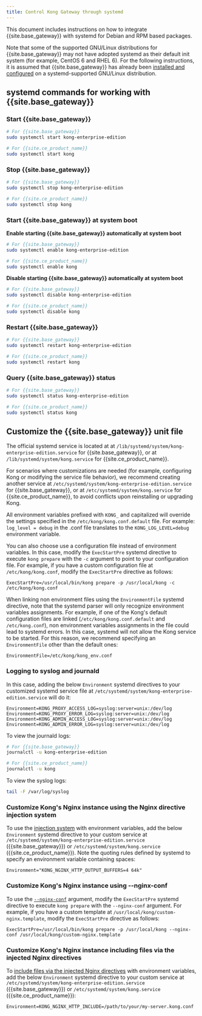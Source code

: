 ```yaml
---
title: Control Kong Gateway through systemd
---
```


This document includes instructions on how to integrate {{site.base_gateway}}
with systemd for Debian and RPM based packages.

Note that some of the supported GNU/Linux distributions for {{site.base_gateway}}
may not have adopted systemd as their default init system
(for example, CentOS 6 and RHEL 6). For the following instructions, it is
assumed that {{site.base_gateway}} has already been
[installed and configured](/gateway/{{page.kong_version}}/install-and-run) on a
systemd-supported GNU/Linux distribution.

## systemd commands for working with {{site.base_gateway}}

### Start {{site.base_gateway}}

```bash
# For {{site.base_gateway}}
sudo systemctl start kong-enterprise-edition

# For {{site.ce_product_name}}
sudo systemctl start kong
```

### Stop {{site.base_gateway}}

```bash
# For {{site.base_gateway}}
sudo systemctl stop kong-enterprise-edition

# For {{site.ce_product_name}}
sudo systemctl stop kong
```

### Start {{site.base_gateway}} at system boot

**Enable starting {{site.base_gateway}} automatically at system boot**

```bash
# For {{site.base_gateway}}
sudo systemctl enable kong-enterprise-edition

# For {{site.ce_product_name}}
sudo systemctl enable kong
```

**Disable starting {{site.base_gateway}} automatically at system boot**

```bash
# For {{site.base_gateway}}
sudo systemctl disable kong-enterprise-edition

# For {{site.ce_product_name}}
sudo systemctl disable kong
```

### Restart {{site.base_gateway}}

```bash
# For {{site.base_gateway}}
sudo systemctl restart kong-enterprise-edition

# For {{site.ce_product_name}}
sudo systemctl restart kong
```

### Query {{site.base_gateway}} status

```bash
# For {{site.base_gateway}}
sudo systemctl status kong-enterprise-edition

# For {{site.ce_product_name}}
sudo systemctl status kong
```

## Customize the {{site.base_gateway}} unit file

The official systemd service is located at at `/lib/systemd/system/kong-enterprise-edition.service` for
{{site.base_gateway}}, or at `/lib/systemd/system/kong.service` for {{site.ce_product_name}}.

For scenarios where customizations are needed (for example, configuring Kong
or modifying the service file behavior), we recommend creating another service
at `/etc/systemd/system/kong-enterprise-edition.service` for
{{site.base_gateway}}, or at `/etc/systemd/system/kong.service` for
{{site.ce_product_name}}, to avoid conflicts upon reinstalling or upgrading Kong.

All environment variables prefixed with `KONG_` and capitalized will override the settings specified in the `/etc/kong/kong.conf.default` file. For example: `log_level = debug` in the .conf file translates to the `KONG_LOG_LEVEL=debug` environment variable.

You can also choose use a configuration file instead of environment variables. In this case, modify the `ExecStartPre` systemd directive to execute `kong prepare` with the `-c` argument to point to your configuration file. For example, if you have a custom configuration file at `/etc/kong/kong.conf`, modify the `ExecStartPre` directive as follows:

```
ExecStartPre=/usr/local/bin/kong prepare -p /usr/local/kong -c /etc/kong/kong.conf
```

When linking non environment files using the `EnvironmentFile` systemd directive, note that the systemd parser will only recognize environment variables assignments. For example, if one of the Kong's default configuration files are linked (`/etc/kong/kong.conf.default` and `/etc/kong.conf`), non environment variables assignments in the file could lead to systemd errors. In this case, systemd will not allow the Kong service to be started. For this reason, we recommend specifying an `EnvironmentFile` other than the default ones:

```
EnvironmentFile=/etc/kong/kong_env.conf
```

### Logging to syslog and journald

In this case, adding the below `Environment` systemd directives to your customized systemd service file at `/etc/systemd/system/kong-enterprise-edition.service` will do it:

```
Environment=KONG_PROXY_ACCESS_LOG=syslog:server=unix:/dev/log
Environment=KONG_PROXY_ERROR_LOG=syslog:server=unix:/dev/log
Environment=KONG_ADMIN_ACCESS_LOG=syslog:server=unix:/dev/log
Environment=KONG_ADMIN_ERROR_LOG=syslog:server=unix:/dev/log
```

To view the journald logs:

```bash
# For {{site.base_gateway}}
journalctl -u kong-enterprise-edition

# For {{site.ce_product_name}}
journalctl -u kong
```

To view the syslog logs:

```bash
tail -F /var/log/syslog
```

### Customize Kong's Nginx instance using the Nginx directive injection system

To use the [injection system](/gateway/{{page.kong_version}}/reference/configuration/#injecting-individual-nginx-directives) with environment variables, add the below `Environment` systemd directive to your custom service at `/etc/systemd/system/kong-enterprise-edition.service` ({{site.base_gateway}}) or `/etc/systemd/system/kong.service` ({{site.ce_product_name}}). Note the quoting rules defined by systemd to specify an environment variable containing spaces:

```
Environment="KONG_NGINX_HTTP_OUTPUT_BUFFERS=4 64k"
```

### Customize Kong's Nginx instance using --nginx-conf

To use the [`--nginx-conf`](/gateway/{{page.kong_version}}/reference/configuration/#custom-nginx-templates) argument, modify the `ExecStartPre` systemd directive to execute `kong prepare` with the `--nginx-conf` argument. For example, if you have a custom template at `/usr/local/kong/custom-nginx.template`, modify the `ExecStartPre` directive as follows:

```
ExecStartPre=/usr/local/bin/kong prepare -p /usr/local/kong --nginx-conf /usr/local/kong/custom-nginx.template
```

### Customize Kong's Nginx instance including files via the injected Nginx directives

To [include files via the injected Nginx directives](/gateway/{{page.kong_version}}/reference/configuration/#including-files-via-injected-nginx-directives) with environment variables, add the below `Environment` systemd directive to your custom service at `/etc/systemd/system/kong-enterprise-edition.service` ({{site.base_gateway}}) or `/etc/systemd/system/kong.service` ({{site.ce_product_name}}):

```
Environment=KONG_NGINX_HTTP_INCLUDE=/path/to/your/my-server.kong.conf
```

